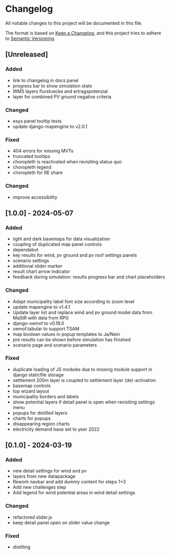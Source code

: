 # Changelog
All notable changes to this project will be documented in this file.

The format is based on [Keep a Changelog](https://keepachangelog.com/en/1.0.0/),
and this project tries to adhere to [Semantic Versioning](https://semver.org/spec/v2.0.0.html).

## [Unreleased]
### Added
- link to changelog in docs panel
- progress bar to show simulation state
- WMS layers flurstuecke and ertragspotenzial
- layer for combined PV ground negative criteria

### Changed
- esys panel tooltip texts
- update django-mapengine to v2.0.1

### Fixed
- 404 errors for missing MVTs
- truncated tooltips
- choropleth is reactivated when revisiting status quo
- choropleth legend
- choropleth for RE share

### Changed
- improve accessibility

## [1.0.0] - 2024-05-07
### Added
- light and dark basemaps for data visualization
- coupling of duplicated map panel controls
- dependabot
- key results for wind, pv ground and pv roof settings panels
- scenario settings
- additional slider marker
- result chart arrow indicator
- feedback during simulation: results progress bar and chart placeholders

### Changed
- Adapt municipality label font size according to zoom level
- update mapengine to v1.4.1
- Update layer list and replace wind and pv ground model data from MaStR with
  data from RPG
- django-oemof to v0.18.0
- oemof.tabular to support TSAM
- map boolean values in popup templates to Ja/Nein
- pre results can be shown before simulation has finished
- scenario page and scenario parameters

### Fixed
- duplicate loading of JS modules due to missing module support in django staticfile storage
- settlement 200m layer is coupled to settlement layer (de)-activation
- basemap controls
- top wizard layout
- municipality borders and labels
- show potential layers if detail panel is open when revisiting settings menu
- popups for distilled layers
- charts for popups
- disappearing region charts
- electricity demand base set to year 2022

## [0.1.0] - 2024-03-19
### Added
- new detail settings for wind and pv
- layers from new datapackage
- Rework navbar and add dummy content for steps 1+3
- Add new challenges step
- Add legend for wind potential areas in wind detail settings

### Changed
- refactored slider.js
- keep detail panel open on slider value change

### Fixed
- distilling
